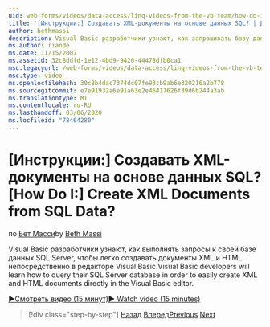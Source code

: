 ```yaml
---
uid: web-forms/videos/data-access/linq-videos-from-the-vb-team/how-do-i-create-xml-documents-from-sql-data
title: '[Инструкции:] Создавать XML-документы на основе данных SQL? | Документы Майкрософт'
author: bethmassi
description: Visual Basic разработчики узнают, как запрашивать базу данных SQL Server, чтобы легко создавать XML-и HTML-документы непосредственно в Visual Basic редактор...
ms.author: riande
ms.date: 11/15/2007
ms.assetid: 32c8ddfd-1e12-4bd9-9420-44478dfb0ca1
msc.legacyurl: /web-forms/videos/data-access/linq-videos-from-the-vb-team/how-do-i-create-xml-documents-from-sql-data
msc.type: video
ms.openlocfilehash: 30c8b4dac7374dc07fe93cb9ab6e320216a2b778
ms.sourcegitcommit: e7e91932a6e91a63e2e46417626f39d6b244a3ab
ms.translationtype: MT
ms.contentlocale: ru-RU
ms.lasthandoff: 03/06/2020
ms.locfileid: "78464280"
---
```

# <a name="how-do-i-create-xml-documents-from-sql-data"></a><span data-ttu-id="8a304-104">[Инструкции:] Создавать XML-документы на основе данных SQL?</span><span class="sxs-lookup"><span data-stu-id="8a304-104">[How Do I:] Create XML Documents from SQL Data?</span></span>

<span data-ttu-id="8a304-105">по [Бет Масси](https://github.com/bethmassi)</span><span class="sxs-lookup"><span data-stu-id="8a304-105">by [Beth Massi](https://github.com/bethmassi)</span></span>

<span data-ttu-id="8a304-106">Visual Basic разработчики узнают, как выполнять запросы к своей базе данных SQL Server, чтобы легко создавать документы XML и HTML непосредственно в редакторе Visual Basic.</span><span class="sxs-lookup"><span data-stu-id="8a304-106">Visual Basic developers will learn how to query their SQL Server database in order to easily create XML and HTML documents directly in the Visual Basic editor.</span></span>

[<span data-ttu-id="8a304-107">&#9654;Смотреть видео (15 минут)</span><span class="sxs-lookup"><span data-stu-id="8a304-107">&#9654; Watch video (15 minutes)</span></span>](https://channel9.msdn.com/Blogs/ASP-NET-Site-Videos/how-do-i-create-xml-documents-from-sql-data)

> [!div class="step-by-step"]
> <span data-ttu-id="8a304-108">[Назад](how-do-i-enable-xml-intellisense-and-use-xml-namespaces.md)
> [Вперед](how-do-i-create-excel-spreadsheets-using-linq-to-xml.md)</span><span class="sxs-lookup"><span data-stu-id="8a304-108">[Previous](how-do-i-enable-xml-intellisense-and-use-xml-namespaces.md)
[Next](how-do-i-create-excel-spreadsheets-using-linq-to-xml.md)</span></span>
